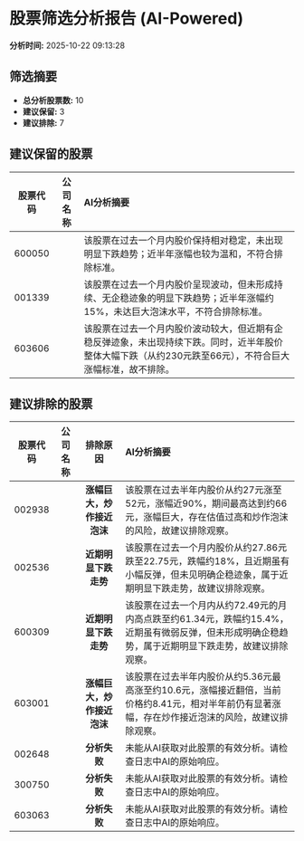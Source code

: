 # 股票筛选分析报告 (AI-Powered)

**分析时间:** 2025-10-22 09:13:28

## 筛选摘要

- **总分析股票数:** 10
- **建议保留:** 3
- **建议排除:** 7

## 建议保留的股票

| 股票代码 | 公司名称 | AI分析摘要 |
|:---:|:---:|:---|
| 600050 |  | 该股票在过去一个月内股价保持相对稳定，未出现明显下跌趋势；近半年涨幅也较为温和，不符合排除标准。 |
| 001339 |  | 该股票在过去一个月内股价呈现波动，但未形成持续、无企稳迹象的明显下跌趋势；近半年涨幅约15%，未达巨大泡沫水平，不符合排除标准。 |
| 603606 |  | 该股票在过去一个月内股价波动较大，但近期有企稳反弹迹象，未出现持续下跌。同时，近半年股价整体大幅下跌（从约230元跌至66元），不符合巨大涨幅标准，故不排除。 |

## 建议排除的股票

| 股票代码 | 公司名称 | 排除原因 | AI分析摘要 |
|:---:|:---:|:---:|:---|
| 002938 |  | **涨幅巨大，炒作接近泡沫** | 该股票在过去半年内股价从约27元涨至52元，涨幅近90%，期间最高达到约66元，涨幅巨大，存在估值过高和炒作泡沫的风险，故建议排除观察。 |
| 002536 |  | **近期明显下跌走势** | 该股票在过去一个月内股价从约27.86元跌至22.75元，跌幅约18%，且近期虽有小幅反弹，但未见明确企稳迹象，属于近期明显下跌走势，故建议排除观察。 |
| 600309 |  | **近期明显下跌走势** | 该股票在过去一个月内从约72.49元的月内高点跌至约61.34元，跌幅约15.4%，近期虽有微弱反弹，但未形成明确企稳趋势，属于近期明显下跌走势，故建议排除观察。 |
| 603001 |  | **涨幅巨大，炒作接近泡沫** | 该股票在过去半年内股价从约5.36元最高涨至约10.6元，涨幅接近翻倍，当前价格约8.41元，相对半年前仍有显著涨幅，存在炒作接近泡沫的风险，故建议排除观察。 |
| 002648 |  | **分析失败** | 未能从AI获取对此股票的有效分析。请检查日志中AI的原始响应。 |
| 300750 |  | **分析失败** | 未能从AI获取对此股票的有效分析。请检查日志中AI的原始响应。 |
| 603063 |  | **分析失败** | 未能从AI获取对此股票的有效分析。请检查日志中AI的原始响应。 |
